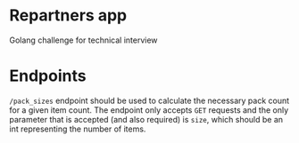 # Repartners app

Golang challenge for technical interview

# Endpoints

`/pack_sizes` endpoint should be used to calculate the necessary pack count for a given item count. The endpoint only accepts `GET` requests and the only parameter that is accepted (and also required) is `size`, which should be an int representing the number of items.
